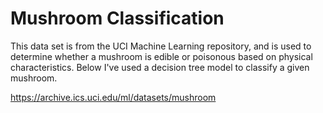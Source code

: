 # Mushroom Classification  

This data set is from the UCI Machine Learning repository, and is used to determine whether a mushroom is edible or poisonous based on physical characteristics. Below I've used a decision tree model to classify a given mushroom.  

https://archive.ics.uci.edu/ml/datasets/mushroom  
